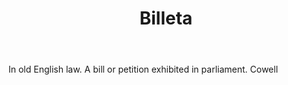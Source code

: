 ---
title: Billeta
letter: B
permalink: "/definitions/billeta.html"
body: In old English law. A bill or petition exhibited in parliament. Cowell
published_at: '2018-07-07'
source: Black's Law Dictionary
layout: post
---